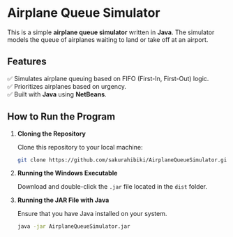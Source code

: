 # Airplane Queue Simulator

This is a simple **airplane queue simulator** written in **Java**. The simulator models the queue of airplanes waiting to land or take off at an airport.

## Features

✅ Simulates airplane queuing based on FIFO (First-In, First-Out) logic.  
✅ Prioritizes airplanes based on urgency.  
✅ Built with **Java** using **NetBeans**.  

## How to Run the Program

1. **Cloning the Repository**

    Clone this repository to your local machine:
    ```bash
    git clone https://github.com/sakurahibiki/AirplaneQueueSimulator.git
    ```
2. **Running the Windows Executable**
   
    Download and double-click the `.jar` file located in the `dist` folder.
4. **Running the JAR File with Java**

    Ensure that you have Java installed on your system.
    ```bash
    java -jar AirplaneQueueSimulator.jar
    ```

